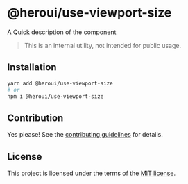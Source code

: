 # @heroui/use-viewport-size

A Quick description of the component

> This is an internal utility, not intended for public usage.

## Installation

```sh
yarn add @heroui/use-viewport-size
# or
npm i @heroui/use-viewport-size
```

## Contribution

Yes please! See the
[contributing guidelines](https://github.com/heroui-inc/heroui/blob/master/CONTRIBUTING.md)
for details.

## License

This project is licensed under the terms of the
[MIT license](https://github.com/heroui-inc/heroui/blob/master/LICENSE).
